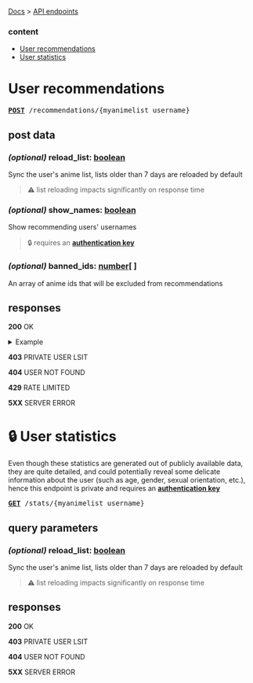 [Docs](../) > [API endpoints](./)

### content
* [User recommendations](#user-recommendations)
* [User statistics](#lock-user-statistics)

# User recommendations

<pre>
<a href="#user-recommendations"><b>POST</b></a> /recommendations/{myanimelist_username}
</pre>

## post data

### *(optional)* **reload_list**: [boolean](./)  
Sync the user's anime list, lists older than 7 days are reloaded by default

> :warning: list reloading impacts significantly on response time

### *(optional)* **show_names**: [boolean](./)  
Show recommending users' usernames
> :lock: requires an [**authentication key**](./)

### *(optional)* **banned_ids**: [number](./)[ ] 
An array of anime ids that will be excluded from recommendations

## responses

**200** OK

<details><summary>Example</summary>

### request - *javascript*
```javascript
fetch(
    "https://api.reko.moe/recommendations/_nelt",
    {
        method: 'POST',
        body: JSON.stringify({
            reload_list: false,
            show_names: false,
            anime_to_ignore: [65432, 23441, 45041]
        })
    }
)
```

### response - *json*
```json
{
    "user": {
        "user_name": "_nelt",
        "list_last_update": "2022-12-31T12:00:00.000Z",
        "recommendation_accuracy": 100,
        "recommending_users_found": 3,
    },
    "recommending_users": [
        {
            "user_name": "85136c79cbf9fe36bb9d05d0639c70c265c18d37",
            "affinity": {
                "value": 88,
                "std_deviation": 4.03
            }
        },
        {
            "user_name": "b5cc17d3a35877ca8b76f0b2e07497039c250696",
            "affinity": {
                "value": 67,
                "std_deviation": 3.39
            }
        },
        {
            "user_name": "d5089e60f7bdc4ef2ac71ca06ee5d79c3fd3f328",
            "affinity": {
                "value": 98,
                "std_deviation": 12.54
            }
        },
    ],
    "recommendations": [
        {
            "id": 33337,
            "title": "ACCA: 13-ku Kansatsu-ka",
            "image": "https://api.myanimelist.net/images/anime/3/83776.jpg",
            "mean": 7.67,
            "stats": {
                "expected_score": {
                    "value": 8.23,
                    "std_deviation": 1.25,
                },
                "affinity": {
                    "value": 88,
                    "std_deviation": 6.03,
                },
            },
            "recommending_users": [0, 2]
        },
        {
            "id": 33337,
            "title": "ACCA: 13-ku Kansatsu-ka",
            "image": "https://api.myanimelist.net/images/anime/3/83776.jpg",
            "mean": 7.67,
            "stats": {
                "expected_score": {
                    "value": 8.23,
                    "std_deviation": 1.25,
                },
                "affinity": {
                    "value": 88,
                    "std_deviation": 6.03,
                },
            },
            "recommending_users": [0, 2]
        }
    ]
}
```

</details>

**403** PRIVATE USER LSIT

**404** USER NOT FOUND

**429** RATE LIMITED

**5XX** SERVER ERROR

# :lock: User statistics
Even though these statistics are generated out of publicly available data, they are quite detailed, and could potentially reveal some delicate information about the user (such as age, gender, sexual orientation, etc.), hence this endpoint is private and requires an [**authentication key**](./)
<pre>
<a href="#lock-user-statistics"><b>GET</b></a> /stats/{myanimelist_username}
</pre>

## query parameters

### *(optional)* **reload_list**: [boolean](./)
Sync the user's anime list, lists older than 7 days are reloaded by default

> :warning: list reloading impacts significantly on response time

## responses

**200** OK

**403** PRIVATE USER LSIT

**404** USER NOT FOUND

**5XX** SERVER ERROR
